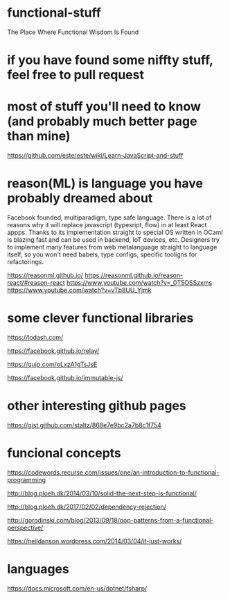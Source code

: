# functional-stuff
The Place Where Functional Wisdom Is Found

# if you have found some niffty stuff, feel free to pull request

# most of stuff you'll need to know (and probably much better page than mine)
https://github.com/este/este/wiki/Learn-JavaScript-and-stuff

# reason(ML) is language you have probably dreamed about
Facebook founded, multiparadigm, type safe language. There is a lot of reasons why it will replace javascript (typesript, flow) in at least React appps. Thanks to its implementation straight to special OS written in OCaml is blazing fast and can be used in backend, IoT devices, etc. Designers try to implement many features from web metalanguage straight to language itself, so you won't need babels, type configs, specific tooligns for refactorings.

https://reasonml.github.io/
https://reasonml.github.io/reason-react/#reason-react
https://www.youtube.com/watch?v=_0T5OSSzxms
https://www.youtube.com/watch?v=vTb8UU_Yjmk

# some clever functional libraries
https://lodash.com/

https://facebook.github.io/relay/

https://quip.com/oLxzA1gTsJsE

https://facebook.github.io/immutable-js/

# other interesting github pages
https://gist.github.com/staltz/868e7e9bc2a7b8c1f754

# funcional concepts
https://codewords.recurse.com/issues/one/an-introduction-to-functional-programming

http://blog.ploeh.dk/2014/03/10/solid-the-next-step-is-functional/

http://blog.ploeh.dk/2017/02/02/dependency-rejection/

http://gorodinski.com/blog/2013/09/18/oop-patterns-from-a-functional-perspective/

https://neildanson.wordpress.com/2014/03/04/it-just-works/

# languages
https://docs.microsoft.com/en-us/dotnet/fsharp/



